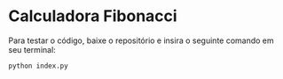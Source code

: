 # Calculadora Fibonacci

Para testar o código, baixe o repositório e insira o seguinte comando em seu terminal:

```
python index.py
```
